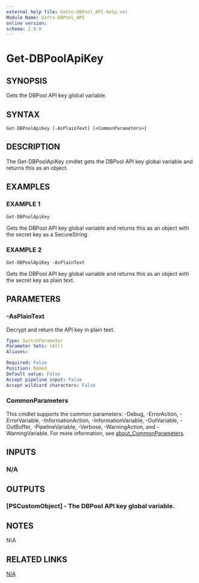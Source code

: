 ```yaml
---
external help file: Datto-DBPool_API-help.xml
Module Name: Datto-DBPool_API
online version:
schema: 2.0.0
---
```


# Get-DBPoolApiKey

## SYNOPSIS
Gets the DBPool API key global variable.

## SYNTAX

```
Get-DBPoolApiKey [-AsPlainText] [<CommonParameters>]
```

## DESCRIPTION
The Get-DBPoolApiKey cmdlet gets the DBPool API key global variable and returns this as an object.

## EXAMPLES

### EXAMPLE 1
```
Get-DBPoolApiKey
```

Gets the DBPool API key global variable and returns this as an object with the secret key as a SecureString.

### EXAMPLE 2
```
Get-DBPoolApiKey -AsPlainText
```

Gets the DBPool API key global variable and returns this as an object with the secret key as plain text.

## PARAMETERS

### -AsPlainText
Decrypt and return the API key in plain text.

```yaml
Type: SwitchParameter
Parameter Sets: (All)
Aliases:

Required: False
Position: Named
Default value: False
Accept pipeline input: False
Accept wildcard characters: False
```

### CommonParameters
This cmdlet supports the common parameters: -Debug, -ErrorAction, -ErrorVariable, -InformationAction, -InformationVariable, -OutVariable, -OutBuffer, -PipelineVariable, -Verbose, -WarningAction, and -WarningVariable. For more information, see [about_CommonParameters](http://go.microsoft.com/fwlink/?LinkID=113216).

## INPUTS

### N/A
## OUTPUTS

### [PSCustomObject] - The DBPool API key global variable.
## NOTES
N\A

## RELATED LINKS

[N/A]()

